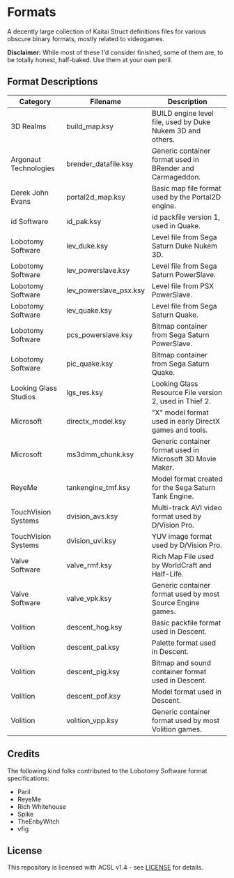 # Formats

A decently large collection of Kaitai Struct definitions files for various obscure binary formats, mostly related to videogames.

**Disclaimer:** While most of these I'd consider finished, some of them are, to be totally honest, half-baked. Use them at your own peril.

## Format Descriptions

| Category				| Filename					| Description													|
|-----------------------|---------------------------|---------------------------------------------------------------|
| 3D Realms	            | build_map.ksy		        | BUILD engine level file, used by Duke Nukem 3D and others.	|
| Argonaut Technologies	| brender_datafile.ksy		| Generic container format used in BRender and Carmageddon.		|
| Derek John Evans		| portal2d_map.ksy			| Basic map file format used by the Portal2D engine.			|
| id Software			| id_pak.ksy				| id packfile version 1, used in Quake.							|
| Lobotomy Software		| lev_duke.ksy				| Level file from Sega Saturn Duke Nukem 3D.					|
| Lobotomy Software		| lev_powerslave.ksy		| Level file from Sega Saturn PowerSlave.						|
| Lobotomy Software		| lev_powerslave_psx.ksy	| Level file from PSX PowerSlave.								|
| Lobotomy Software		| lev_quake.ksy				| Level file from Sega Saturn Quake.							|
| Lobotomy Software		| pcs_powerslave.ksy		| Bitmap container from Sega Saturn PowerSlave.					|
| Lobotomy Software		| pic_quake.ksy				| Bitmap container from Sega Saturn Quake.						|
| Looking Glass Studios | lgs_res.ksy				| Looking Glass Resource File version 2, used in Thief 2. 		|
| Microsoft				| directx_model.ksy			| "X" model format used in early DirectX games and tools.		|
| Microsoft				| ms3dmm_chunk.ksy			| Generic container format used in Microsoft 3D Movie Maker.	|
| ReyeMe				| tankengine_tmf.ksy		| Model format created for the Sega Saturn Tank Engine.			|
| TouchVision Systems	| dvision_avs.ksy			| Multi-track AVI video format used by D/Vision Pro.			|
| TouchVision Systems	| dvision_uvi.ksy			| YUV image format used by D/Vision Pro.						|
| Valve Software		| valve_rmf.ksy				| Rich Map File used by WorldCraft and Half-Life.				|
| Valve Software		| valve_vpk.ksy				| Generic container format used by most Source Engine games.	|
| Volition				| descent_hog.ksy			| Basic packfile format used in Descent.						|
| Volition				| descent_pal.ksy			| Palette format used in Descent.								|
| Volition				| descent_pig.ksy			| Bitmap and sound container format used in Descent.			|
| Volition				| descent_pof.ksy			| Model format used in Descent.									|
| Volition				| volition_vpp.ksy			| Generic container format used by most Volition games.			|

## Credits

The following kind folks contributed to the Lobotomy Software format specifications:

- Paril
- ReyeMe
- Rich Whitehouse
- Spike
- TheEnbyWitch
- vfig

## License

This repository is licensed with ACSL v1.4 - see [LICENSE](https://github.com/JaycieErysdren/Formats/blob/main/LICENSE) for details.
